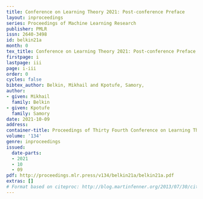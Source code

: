 ```yaml
---
title: Conference on Learning Theory 2021: Post-conference Preface
layout: inproceedings
series: Proceedings of Machine Learning Research
publisher: PMLR
issn: 2640-3498
id: belkin21a
month: 0
tex_title: Conference on Learning Theory 2021: Post-conference Preface
firstpage: i
lastpage: iii
page: i-iii
order: 0
cycles: false
bibtex_author: Belkin, Mikhail and Kpotufe, Samory,
author:
- given: Mikhail
  family: Belkin
- given: Kpotufe
  family: Samory
date: 2021-10-09
address:
container-title: Proceedings of Thirty Fourth Conference on Learning Theory
volume: '134'
genre: inproceedings
issued:
  date-parts:
  - 2021
  - 10
  - 09
pdf: http://proceedings.mlr.press/v134/belkin21a/belkin21a.pdf
extras: []
# Format based on citeproc: http://blog.martinfenner.org/2013/07/30/citeproc-yaml-for-bibliographies/
---
```

